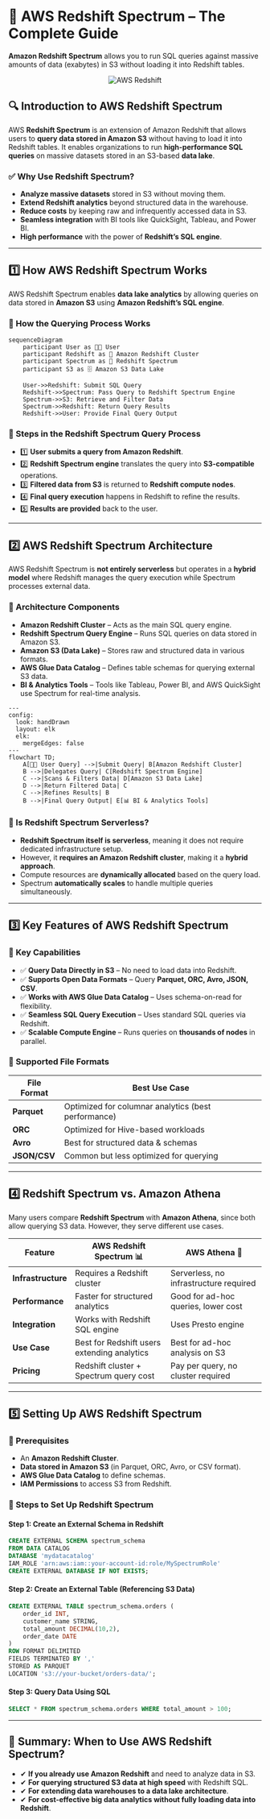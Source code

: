 # **🚀 AWS Redshift Spectrum – The Complete Guide**

**Amazon Redshift Spectrum** allows you to run SQL queries against massive amounts of data (exabytes) in S3 without loading it into Redshift tables.

<div style="text-align: center">
    <img src="images/redshift-spectrum.gif" alt="AWS Redshift" />
</div>

## **🔍 Introduction to AWS Redshift Spectrum**

AWS **Redshift Spectrum** is an extension of Amazon Redshift that allows users to **query data stored in Amazon S3** without having to load it into Redshift tables. It enables organizations to run **high-performance SQL queries** on massive datasets stored in an S3-based **data lake**.

### **✅ Why Use Redshift Spectrum?**

- **Analyze massive datasets** stored in S3 without moving them.
- **Extend Redshift analytics** beyond structured data in the warehouse.
- **Reduce costs** by keeping raw and infrequently accessed data in S3.
- **Seamless integration** with BI tools like QuickSight, Tableau, and Power BI.
- **High performance** with the power of **Redshift’s SQL engine**.

---

## **1️⃣ How AWS Redshift Spectrum Works**

AWS Redshift Spectrum enables **data lake analytics** by allowing queries on data stored in **Amazon S3** using **Amazon Redshift’s SQL engine**.

### **📌 How the Querying Process Works**

```mermaid
sequenceDiagram
    participant User as 👨‍💻 User
    participant Redshift as 🏢 Amazon Redshift Cluster
    participant Spectrum as 🚀 Redshift Spectrum
    participant S3 as 🗄️ Amazon S3 Data Lake

    User->>Redshift: Submit SQL Query
    Redshift->>Spectrum: Pass Query to Redshift Spectrum Engine
    Spectrum->>S3: Retrieve and Filter Data
    Spectrum->>Redshift: Return Query Results
    Redshift->>User: Provide Final Query Output
```

### **📌 Steps in the Redshift Spectrum Query Process**

- 1️⃣ **User submits a query from Amazon Redshift**.
- 2️⃣ **Redshift Spectrum engine** translates the query into **S3-compatible** operations.
- 3️⃣ **Filtered data from S3** is returned to **Redshift compute nodes**.
- 4️⃣ **Final query execution** happens in Redshift to refine the results.
- 5️⃣ **Results are provided** back to the user.

---

## **2️⃣ AWS Redshift Spectrum Architecture**

AWS Redshift Spectrum is **not entirely serverless** but operates in a **hybrid model** where Redshift manages the query execution while Spectrum processes external data.

### **📌 Architecture Components**

- **Amazon Redshift Cluster** – Acts as the main SQL query engine.
- **Redshift Spectrum Query Engine** – Runs SQL queries on data stored in Amazon S3.
- **Amazon S3 (Data Lake)** – Stores raw and structured data in various formats.
- **AWS Glue Data Catalog** – Defines table schemas for querying external S3 data.
- **BI & Analytics Tools** – Tools like Tableau, Power BI, and AWS QuickSight use Spectrum for real-time analysis.

```mermaid
---
config:
  look: handDrawn
  layout: elk
  elk:
    mergeEdges: false
---
flowchart TD;
    A[👨‍💻 User Query] -->|Submit Query| B[Amazon Redshift Cluster]
    B -->|Delegates Query| C[Redshift Spectrum Engine]
    C -->|Scans & Filters Data| D[Amazon S3 Data Lake]
    D -->|Return Filtered Data| C
    C -->|Refines Results| B
    B -->|Final Query Output| E[📊 BI & Analytics Tools]
```

### **📌 Is Redshift Spectrum Serverless?**

- **Redshift Spectrum itself is serverless**, meaning it does not require dedicated infrastructure setup.
- However, it **requires an Amazon Redshift cluster**, making it a **hybrid approach**.
- Compute resources are **dynamically allocated** based on the query load.
- Spectrum **automatically scales** to handle multiple queries simultaneously.

---

## **3️⃣ Key Features of AWS Redshift Spectrum**

### **📌 Key Capabilities**

- ✅ **Query Data Directly in S3** – No need to load data into Redshift.
- ✅ **Supports Open Data Formats** – Query **Parquet, ORC, Avro, JSON, CSV**.
- ✅ **Works with AWS Glue Data Catalog** – Uses schema-on-read for flexibility.
- ✅ **Seamless SQL Query Execution** – Uses standard SQL queries via Redshift.
- ✅ **Scalable Compute Engine** – Runs queries on **thousands of nodes** in parallel.

### **📌 Supported File Formats**

| **File Format** | **Best Use Case**                                   |
| --------------- | --------------------------------------------------- |
| **Parquet**     | Optimized for columnar analytics (best performance) |
| **ORC**         | Optimized for Hive-based workloads                  |
| **Avro**        | Best for structured data & schemas                  |
| **JSON/CSV**    | Common but less optimized for querying              |

---

## **4️⃣ Redshift Spectrum vs. Amazon Athena**

Many users compare **Redshift Spectrum** with **Amazon Athena**, since both allow querying S3 data. However, they serve different use cases.

| **Feature**        | **AWS Redshift Spectrum** 📊                | **AWS Athena** 🎯                      |
| ------------------ | ------------------------------------------- | -------------------------------------- |
| **Infrastructure** | Requires a Redshift cluster                 | Serverless, no infrastructure required |
| **Performance**    | Faster for structured analytics             | Good for ad-hoc queries, lower cost    |
| **Integration**    | Works with Redshift SQL engine              | Uses Presto engine                     |
| **Use Case**       | Best for Redshift users extending analytics | Best for ad-hoc analysis on S3         |
| **Pricing**        | Redshift cluster + Spectrum query cost      | Pay per query, no cluster required     |

---

## **5️⃣ Setting Up AWS Redshift Spectrum**

### **📌 Prerequisites**

- An **Amazon Redshift Cluster**.
- **Data stored in Amazon S3** (in Parquet, ORC, Avro, or CSV format).
- **AWS Glue Data Catalog** to define schemas.
- **IAM Permissions** to access S3 from Redshift.

### **📌 Steps to Set Up Redshift Spectrum**

#### **Step 1: Create an External Schema in Redshift**

```sql
CREATE EXTERNAL SCHEMA spectrum_schema
FROM DATA CATALOG
DATABASE 'mydatacatalog'
IAM_ROLE 'arn:aws:iam::your-account-id:role/MySpectrumRole'
CREATE EXTERNAL DATABASE IF NOT EXISTS;
```

#### **Step 2: Create an External Table (Referencing S3 Data)**

```sql
CREATE EXTERNAL TABLE spectrum_schema.orders (
    order_id INT,
    customer_name STRING,
    total_amount DECIMAL(10,2),
    order_date DATE
)
ROW FORMAT DELIMITED
FIELDS TERMINATED BY ','
STORED AS PARQUET
LOCATION 's3://your-bucket/orders-data/';
```

#### **Step 3: Query Data Using SQL**

```sql
SELECT * FROM spectrum_schema.orders WHERE total_amount > 100;
```

---

## **🚀 Summary: When to Use AWS Redshift Spectrum?**

- ✔ **If you already use Amazon Redshift** and need to analyze data in S3.
- ✔ **For querying structured S3 data at high speed** with Redshift SQL.
- ✔ **For extending data warehouses to a data lake architecture**.
- ✔ **For cost-effective big data analytics without fully loading data into Redshift**.
